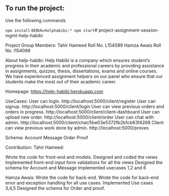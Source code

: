 ## To run the project:
Use the following commands

`npm install`
`DEBUG=helphabibi:* npm start`# project-assignment-session-mgmt-help-habibi


Project Group Members:
Tahir Hameed Roll No. L154089
Hamza Awais Roll No. l154089

About help-habibi:
Help Habibi is a company which ensures student’s progress in their academic and professional careers by providing assistance in assignments, quizzes, thesis, dissertations, exams and online courses. We have experienced assignment helpers on our panel who ensure that our students make the most out of their academic career.

Homepage: https://help-habibi.herokuapp.com



UseCases:
User can login. http://localhost:5000/client/register
User can signup.  http://localhost:5000/client/login
User can view previous orders and orders in progress. http://localhost:5000/client/client-dashboard
User can upload new order. http://localhost:5000/client/order
User can chat with admin. http://localhost:5000/client/chat/5be03e5372fb2b1cb63f4268
Client can view previous work done by admin.  http://localhost:5000/proves


Schema:
Account
Message 
Order
Proof

Contribution:
Tahir Hameed:

Wrote the code for front-end and models.
Designed and coded the views
Implemented front-end input form validations for all the views
Designed the schema for Account and Message
Implemented usecases 1,2 and 6

Hamza Awais:
Wrote the code for back-end.
Wrote the code for back-end error and exception handling for all use cases.
Implemented Use cases 3,4,5
Designed the schema for Order and proof.




